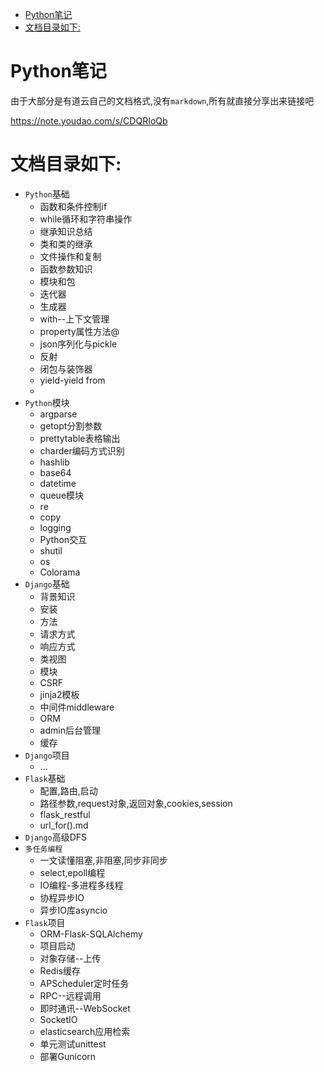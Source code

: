 - [Python笔记](#python笔记)
- [文档目录如下:](#文档目录如下)

# Python笔记
由于大部分是有道云自己的文档格式,没有`markdown`,所有就直接分享出来链接吧

https://note.youdao.com/s/CDQRIoQb

# 文档目录如下:
*   `Python`基础
    *   函数和条件控制if
    *   while循环和字符串操作
    *   继承知识总结
    *   类和类的继承
    *   文件操作和复制
    *   函数参数知识
    *   模块和包
    *   迭代器
    *   生成器
    *   with--上下文管理
    *   property属性方法@
    *   json序列化与pickle
    *   反射
    *   闭包与装饰器
    *   yield-yield from
    *   
*   `Python`模块
    *   argparse
    *   getopt分割参数
    *   prettytable表格输出
    *   charder编码方式识别
    *   hashlib
    *   base64
    *   datetime
    *   queue模块
    *   re
    *   copy
    *   logging
    *   Python交互
    *   shutil
    *   os
    *   Colorama
*   `Django`基础
    *   背景知识
    *   安装
    *   方法
    *   请求方式
    *   响应方式
    *   类视图
    *   模块
    *   CSRF
    *   jinja2模板
    *   中间件middleware
    *   ORM
    *   admin后台管理
    *   缓存
*   `Django`项目
    *   ...
*   `Flask`基础
    *   配置,路由,启动
    *   路径参数,request对象,返回对象,cookies,session
    *   flask_restful
    *   url_for().md
*   `Django`高级DFS
*   `多任务编程`
    *   一文读懂阻塞,非阻塞,同步非同步
    *   select,epoll编程
    *   IO编程-多进程多线程
    *   协程异步IO
    *   异步IO库asyncio
*   `Flask`项目
    *   ORM-Flask-SQLAlchemy
    *   项目启动
    *   对象存储--上传
    *   Redis缓存
    *   APScheduler定时任务
    *   RPC--远程调用
    *   即时通讯--WebSocket
    *   SocketIO
    *   elasticsearch应用检索
    *   单元测试unittest
    *   部署Gunicorn